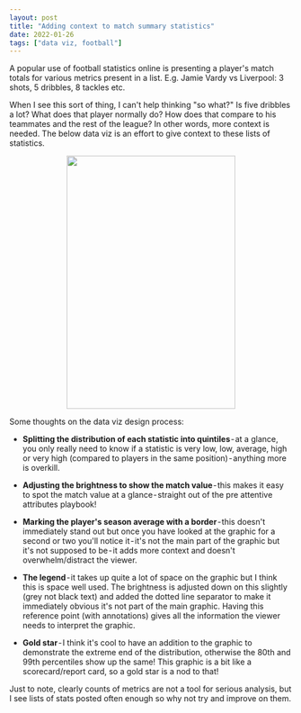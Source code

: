 ```yaml
---
layout: post
title: "Adding context to match summary statistics"
date: 2022-01-26
tags: ["data viz, football"]
---
```


A popular use of football statistics online is presenting a player's match totals for various metrics present in a list. E.g. Jamie Vardy vs Liverpool: 3 shots, 5 dribbles, 8 tackles etc.

When I see this sort of thing, I can't help thinking "so what?" Is five dribbles a lot? What does that player normally do? How does that compare to his teammates and the rest of the league? In other words, more context is needed. The below data viz is an effort to give context to these lists of statistics. 

<p align="center">
<img src="https://raw.github.com/georgeball95/georgeball95.github.io/master/assets/match_summary_Patson%20Daka_2022-01-23.png" width="300" height="450" align="center">
</p>

Some thoughts on the data viz design process:

* <b>Splitting the distribution of each statistic into quintiles</b> - at a glance, you only really need to know if a statistic is very low, low, average, high or very high (compared to players in the same position) - anything more is overkill. 

* <b>Adjusting the brightness to show the match value</b> - this makes it easy to spot the match value at a glance - straight out of the pre attentive attributes playbook! 

* <b>Marking the player's season average with a border</b> - this doesn't immediately stand out but once you have looked at the graphic for a second or two you'll notice it - it's not the main part of the graphic but it's not supposed to be - it adds more context and doesn't overwhelm/distract the viewer. 

* <b>The legend</b> - it takes up quite a lot of space on the graphic but I think this is space well used. The brightness is adjusted down on this slightly (grey not black text) and added the dotted line separator to make it immediately obvious it's not part of the main graphic. Having this reference point (with annotations) gives all the information the viewer needs to interpret the graphic. 

* <b>Gold star</b> - I think it's cool to have an addition to the graphic to demonstrate the extreme end of the distribution, otherwise the 80th and 99th percentiles show up the same! This graphic is a bit like a scorecard/report card, so a gold star is a nod to that!

Just to note, clearly counts of metrics are not a tool for serious analysis, but I see lists of stats posted often enough so why not try and improve on them.




